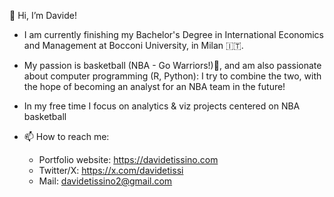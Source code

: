 👋 Hi, I’m Davide!

- I am currently finishing my Bachelor's Degree in International Economics and Management at Bocconi University, in Milan 🇮🇹.

- My passion is basketball (NBA - Go Warriors!)🏀, and am also passionate about computer programming (R, Python): I try to combine the two, with the hope of becoming an analyst for an NBA team in the future!

- In my free time I focus on analytics & viz projects centered on NBA basketball

- 📫 How to reach me:
  - Portfolio website: https://davidetissino.com
  - Twitter/X: https://x.com/davidetissi
  - Mail: davidetissino2@gmail.com


